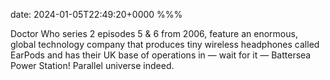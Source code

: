 date: 2024-01-05T22:49:20+0000
%%%

Doctor Who series 2 episodes 5 & 6 from 2006, feature an enormous, global technology company that produces tiny wireless headphones called EarPods and has their UK base of operations in — wait for it — Battersea Power Station! Parallel universe indeed.
